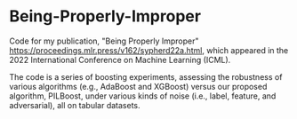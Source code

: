 # Being-Properly-Improper

Code for my publication, "Being Properly Improper" https://proceedings.mlr.press/v162/sypherd22a.html, which appeared in the 2022 International Conference on Machine Learning (ICML). 

The code is a series of boosting experiments, assessing the robustness of various algorithms (e.g., AdaBoost and XGBoost) versus our proposed algorithm, PILBoost, under various kinds of noise (i.e., label, feature, and adversarial), all on tabular datasets.
